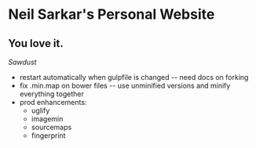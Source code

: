 Neil Sarkar's Personal Website
==

You love it.
--

*Sawdust*

* restart automatically when gulpfile is changed -- need docs on forking
* fix .min.map on bower files -- use unminified versions and minify everything together
* prod enhancements:
  * uglify
  * imagemin
  * sourcemaps
  * fingerprint

